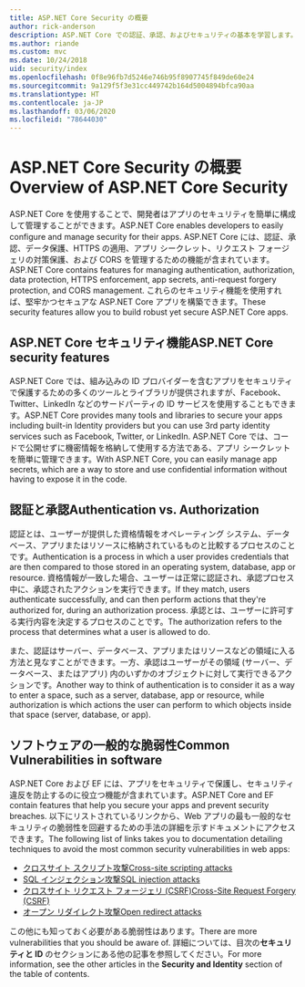 ```yaml
---
title: ASP.NET Core Security の概要
author: rick-anderson
description: ASP.NET Core での認証、承認、およびセキュリティの基本を学習します。
ms.author: riande
ms.custom: mvc
ms.date: 10/24/2018
uid: security/index
ms.openlocfilehash: 0f8e96fb7d5246e746b95f8907745f849de60e24
ms.sourcegitcommit: 9a129f5f3e31cc449742b164d5004894bfca90aa
ms.translationtype: HT
ms.contentlocale: ja-JP
ms.lasthandoff: 03/06/2020
ms.locfileid: "78644030"
---
```

# <a name="overview-of-aspnet-core-security"></a><span data-ttu-id="5dbc5-103">ASP.NET Core Security の概要</span><span class="sxs-lookup"><span data-stu-id="5dbc5-103">Overview of ASP.NET Core Security</span></span>

<span data-ttu-id="5dbc5-104">ASP.NET Core を使用することで、開発者はアプリのセキュリティを簡単に構成して管理することができます。</span><span class="sxs-lookup"><span data-stu-id="5dbc5-104">ASP.NET Core enables developers to easily configure and manage security for their apps.</span></span> <span data-ttu-id="5dbc5-105">ASP.NET Core には、認証、承認、データ保護、HTTPS の適用、アプリ シークレット、リクエスト フォージェリの対策保護、および CORS を管理するための機能が含まれています。</span><span class="sxs-lookup"><span data-stu-id="5dbc5-105">ASP.NET Core contains features for managing authentication, authorization, data protection, HTTPS enforcement, app secrets, anti-request forgery protection, and CORS management.</span></span> <span data-ttu-id="5dbc5-106">これらのセキュリティ機能を使用すれば、堅牢かつセキュアな ASP.NET Core アプリを構築できます。</span><span class="sxs-lookup"><span data-stu-id="5dbc5-106">These security features allow you to build robust yet secure ASP.NET Core apps.</span></span>

## <a name="aspnet-core-security-features"></a><span data-ttu-id="5dbc5-107">ASP.NET Core セキュリティ機能</span><span class="sxs-lookup"><span data-stu-id="5dbc5-107">ASP.NET Core security features</span></span>

<span data-ttu-id="5dbc5-108">ASP.NET Core では、組み込みの ID プロバイダーを含むアプリをセキュリティで保護するための多くのツールとライブラリが提供されますが、Facebook、Twitter、LinkedIn などのサードパーティの ID サービスを使用することもできます。</span><span class="sxs-lookup"><span data-stu-id="5dbc5-108">ASP.NET Core provides many tools and libraries to secure your apps including built-in Identity providers but you can use 3rd party identity services such as Facebook, Twitter, or LinkedIn.</span></span> <span data-ttu-id="5dbc5-109">ASP.NET Core では、コードで公開せずに機密情報を格納して使用する方法である、アプリ シークレットを簡単に管理できます。</span><span class="sxs-lookup"><span data-stu-id="5dbc5-109">With ASP.NET Core, you can easily manage app secrets, which are a way to store and use confidential information without having to expose it in the code.</span></span>

## <a name="authentication-vs-authorization"></a><span data-ttu-id="5dbc5-110">認証と承認</span><span class="sxs-lookup"><span data-stu-id="5dbc5-110">Authentication vs. Authorization</span></span>

<span data-ttu-id="5dbc5-111">認証とは、ユーザーが提供した資格情報をオペレーティング システム、データベース、アプリまたはリソースに格納されているものと比較するプロセスのことです。</span><span class="sxs-lookup"><span data-stu-id="5dbc5-111">Authentication is a process in which a user provides credentials that are then compared to those stored in an operating system, database, app or resource.</span></span> <span data-ttu-id="5dbc5-112">資格情報が一致した場合、ユーザーは正常に認証され、承認プロセス中に、承認されたアクションを実行できます。</span><span class="sxs-lookup"><span data-stu-id="5dbc5-112">If they match, users authenticate successfully, and can then perform actions that they're authorized for, during an authorization process.</span></span> <span data-ttu-id="5dbc5-113">承認とは、ユーザーに許可する実行内容を決定するプロセスのことです。</span><span class="sxs-lookup"><span data-stu-id="5dbc5-113">The authorization refers to the process that determines what a user is allowed to do.</span></span>

<span data-ttu-id="5dbc5-114">また、認証はサーバー、データベース、アプリまたはリソースなどの領域に入る方法と見なすことができます。一方、承認はユーザーがその領域 (サーバー、データベース、またはアプリ) 内のいずかのオブジェクトに対して実行できるアクションです。</span><span class="sxs-lookup"><span data-stu-id="5dbc5-114">Another way to think of authentication is to consider it as a way to enter a space, such as a server, database, app or resource, while authorization is which actions the user can perform to which objects inside that space (server, database, or app).</span></span>

## <a name="common-vulnerabilities-in-software"></a><span data-ttu-id="5dbc5-115">ソフトウェアの一般的な脆弱性</span><span class="sxs-lookup"><span data-stu-id="5dbc5-115">Common Vulnerabilities in software</span></span>

<span data-ttu-id="5dbc5-116">ASP.NET Core および EF には、アプリをセキュリティで保護し、セキュリティ違反を防止するのに役立つ機能が含まれています。</span><span class="sxs-lookup"><span data-stu-id="5dbc5-116">ASP.NET Core and EF contain features that help you secure your apps and prevent security breaches.</span></span> <span data-ttu-id="5dbc5-117">以下にリストされているリンクから、Web アプリの最も一般的なセキュリティの脆弱性を回避するための手法の詳細を示すドキュメントにアクセスできます。</span><span class="sxs-lookup"><span data-stu-id="5dbc5-117">The following list of links takes you to documentation detailing techniques to avoid the most common security vulnerabilities in web apps:</span></span>

* [<span data-ttu-id="5dbc5-118">クロスサイト スクリプト攻撃</span><span class="sxs-lookup"><span data-stu-id="5dbc5-118">Cross-site scripting attacks</span></span>](xref:security/cross-site-scripting)
* [<span data-ttu-id="5dbc5-119">SQL インジェクション攻撃</span><span class="sxs-lookup"><span data-stu-id="5dbc5-119">SQL injection attacks</span></span>](/ef/core/querying/raw-sql)
* [<span data-ttu-id="5dbc5-120">クロスサイト リクエスト フォージェリ (CSRF)</span><span class="sxs-lookup"><span data-stu-id="5dbc5-120">Cross-Site Request Forgery (CSRF)</span></span>](xref:security/anti-request-forgery)
* [<span data-ttu-id="5dbc5-121">オープン リダイレクト攻撃</span><span class="sxs-lookup"><span data-stu-id="5dbc5-121">Open redirect attacks</span></span>](xref:security/preventing-open-redirects)

<span data-ttu-id="5dbc5-122">この他にも知っておく必要がある脆弱性はあります。</span><span class="sxs-lookup"><span data-stu-id="5dbc5-122">There are more vulnerabilities that you should be aware of.</span></span> <span data-ttu-id="5dbc5-123">詳細については、目次の**セキュリティと ID** のセクションにある他の記事を参照してください。</span><span class="sxs-lookup"><span data-stu-id="5dbc5-123">For more information, see the other articles in the **Security and Identity** section of the table of contents.</span></span>
